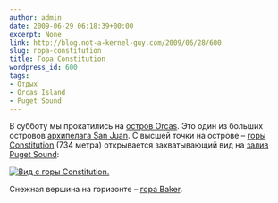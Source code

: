 ```yaml
---
author: admin
date: 2009-06-29 06:18:39+00:00
excerpt: None
link: http://blog.not-a-kernel-guy.com/2009/06/28/600
slug: гора-constitution
title: Гора Constitution
wordpress_id: 600
tags:
- Отдых
- Orcas Island
- Puget Sound
---
```


В субботу мы прокатились на [остров Orcas](http://en.wikipedia.org/wiki/Orcas_Island). Это один из больших островов [архипелага San Juan](http://en.wikipedia.org/wiki/San_Juan_Islands). С высшей точки на острове – [горы Constitution](http://en.wikipedia.org/wiki/Mount_Constitution) (734 метра) открывается захватывающий вид на [залив Puget Sound](http://en.wikipedia.org/wiki/Puget_Sound):

[![Вид с горы Constitution.](http://blog.not-a-kernel-guy.com/wp-content/uploads/2009/06/mt-constitution-panorama-3-small.jpg)](http://blog.not-a-kernel-guy.com/wp-content/uploads/2009/06/mt-constitution-panorama-3.jpg)

Снежная вершина на горизонте – [гора Baker](http://en.wikipedia.org/wiki/Mount_Baker).
